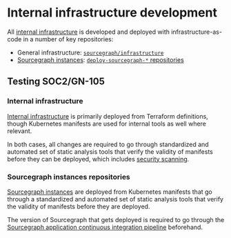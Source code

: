 # Internal infrastructure development

All [internal infrastructure](./index.md) is developed and deployed with infrastructure-as-code in a number of key repositories:

- General infrastructure: [`sourcegraph/infrastructure`](https://github.com/sourcegraph/infrastructure)
- [Sourcegraph instances](../../process/deployments/instances.md): [`deploy-sourcegraph-*` repositories](https://sourcegraph.com/search?q=context:%40sourcegraph+repo:%5Egithub%5C.com/sourcegraph/deploy-sourcegraph-.*+-repo:deploy-sourcegraph%24+-repo:deploy-sourcegraph-docker%24&patternType=literal)

## Testing <span class="badge badge-note">SOC2/GN-105</span>

### Internal infrastructure

[Internal infrastructure](https://github.com/sourcegraph/infrastructure) is primarily deployed from Terraform definitions, though Kubernetes manifests are used for internal tools as well where relevant.

In both cases, all changes are required to go through standardized and automated set of static analysis tools that verify the validity of manifests before they can be deployed, which includes [security scanning](../../../../security/tooling/checkov.md).

### Sourcegraph instances repositories

[Sourcegraph instances](../../process/deployments/instances.md) are deployed from Kubernetes manifests that go through a standardized and automated set of static analysis tools that verify the validity of manifests before they are deployed.

The version of Sourcegraph that gets deployed is required to go through the [Sourcegraph application continuous integration pipeline](https://docs.sourcegraph.com/dev/background-information/continuous_integration) beforehand.

